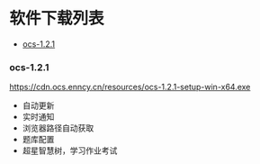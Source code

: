 # 软件下载列表

- [ocs-1.2.1](#ocs-121)

### ocs-1.2.1

https://cdn.ocs.enncy.cn/resources/ocs-1.2.1-setup-win-x64.exe

- 自动更新
- 实时通知
- 浏览器路径自动获取
- 题库配置
- 超星智慧树，学习作业考试
